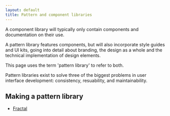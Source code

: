 ```yaml
---
layout: default
title: Pattern and component libraries
---
```


<aside class="aside aside--tangent">
A component library will typically only contain components and documentation on their use. 

A pattern library features components, but will also incorporate style guides and UI kits, going into detail about branding, the design as a whole and the technical implementation of design elements. 

This page uses the term 'pattern library' to refer to both.
</aside>

Pattern libraries exist to solve three of the biggest problems in user interface development: consistency, resuability, and maintainability.

## Making a pattern library

* [Fractal](http://fractal.build/)